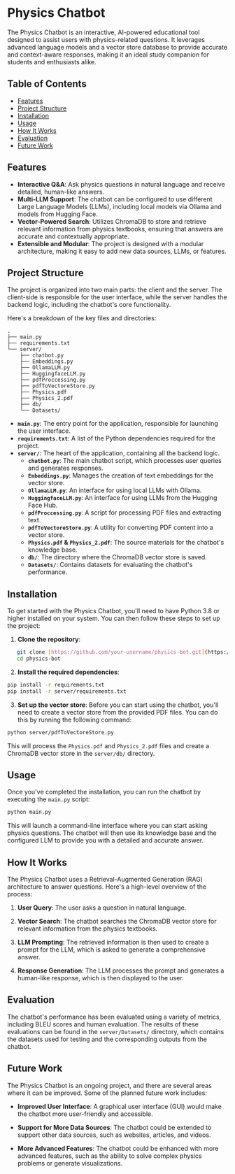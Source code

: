 # Physics Chatbot

The Physics Chatbot is an interactive, AI-powered educational tool designed to assist users with physics-related questions. It leverages advanced language models and a vector store database to provide accurate and context-aware responses, making it an ideal study companion for students and enthusiasts alike.

## Table of Contents

- [Features](#features)
- [Project Structure](#project-structure)
- [Installation](#installation)
- [Usage](#usage)
- [How It Works](#how-it-works)
- [Evaluation](#evaluation)
- [Future Work](#future-work)

## Features

- **Interactive Q&A**: Ask physics questions in natural language and receive detailed, human-like answers.
- **Multi-LLM Support**: The chatbot can be configured to use different Large Language Models (LLMs), including local models via Ollama and models from Hugging Face.
- **Vector-Powered Search**: Utilizes ChromaDB to store and retrieve relevant information from physics textbooks, ensuring that answers are accurate and contextually appropriate.
- **Extensible and Modular**: The project is designed with a modular architecture, making it easy to add new data sources, LLMs, or features.

## Project Structure

The project is organized into two main parts: the client and the server. The client-side is responsible for the user interface, while the server handles the backend logic, including the chatbot's core functionality.

Here's a breakdown of the key files and directories:

```
.
├── main.py
├── requirements.txt
└── server/
    ├── chatbot.py
    ├── Embeddings.py
    ├── OllamaLLM.py
    ├── HuggingfaceLLM.py
    ├── pdfProccessing.py
    ├── pdfToVectoreStore.py
    ├── Physics.pdf
    ├── Physics_2.pdf
    ├── db/
    └── Datasets/
```

- **`main.py`**: The entry point for the application, responsible for launching the user interface.
- **`requirements.txt`**: A list of the Python dependencies required for the project.
- **`server/`**: The heart of the application, containing all the backend logic.
  - **`chatbot.py`**: The main chatbot script, which processes user queries and generates responses.
  - **`Embeddings.py`**: Manages the creation of text embeddings for the vector store.
  - **`OllamaLLM.py`**: An interface for using local LLMs with Ollama.
  - **`HuggingfaceLLM.py`**: An interface for using LLMs from the Hugging Face Hub.
  - **`pdfProccessing.py`**: A script for processing PDF files and extracting text.
  - **`pdfToVectoreStore.py`**: A utility for converting PDF content into a vector store.
  - **`Physics.pdf` & `Physics_2.pdf`**: The source materials for the chatbot's knowledge base.
  - **`db/`**: The directory where the ChromaDB vector store is saved.
  - **`Datasets/`**: Contains datasets for evaluating the chatbot's performance.

## Installation

To get started with the Physics Chatbot, you'll need to have Python 3.8 or higher installed on your system. You can then follow these steps to set up the project:

1. **Clone the repository**:

```bash
   git clone [https://github.com/your-username/physics-bot.git](https://github.com/your-username/physics-bot.git)
   cd physics-bot
```

2. **Install the required dependencies**:

```bash
pip install -r requirements.txt
pip install -r server/requirements.txt
```

3. **Set up the vector store**:
  Before you can start using the chatbot, you'll need to create a vector store from the provided PDF files. You can do this by running the following command:
```bash
python server/pdfToVectoreStore.py
```

This will process the `Physics.pdf` and `Physics_2.pdf` files and create a ChromaDB vector store in the `server/db/` directory.

## Usage
Once you've completed the installation, you can run the chatbot by executing the `main.py` script:
```bash
python main.py
```
This will launch a command-line interface where you can start asking physics questions. The chatbot will then use its knowledge base and the configured LLM to provide you with a detailed and accurate answer.

## How It Works
The Physics Chatbot uses a Retrieval-Augmented Generation (RAG) architecture to answer questions. Here's a high-level overview of the process:

1. **User Query**: The user asks a question in natural language.

2. **Vector Search**: The chatbot searches the ChromaDB vector store for relevant information from the physics textbooks.

3. **LLM Prompting**: The retrieved information is then used to create a prompt for the LLM, which is asked to generate a comprehensive answer.

4. **Response Generation**: The LLM processes the prompt and generates a human-like response, which is then displayed to the user.

## Evaluation
The chatbot's performance has been evaluated using a variety of metrics, including BLEU scores and human evaluation. The results of these evaluations can be found in the `server/Datasets/` directory, which contains the datasets used for testing and the corresponding outputs from the chatbot.

## Future Work
The Physics Chatbot is an ongoing project, and there are several areas where it can be improved. Some of the planned future work includes:

* **Improved User Interface**: A graphical user interface (GUI) would make the chatbot more user-friendly and accessible.

* **Support for More Data Sources**: The chatbot could be extended to support other data sources, such as websites, articles, and videos.

* **More Advanced Features**: The chatbot could be enhanced with more advanced features, such as the ability to solve complex physics problems or generate visualizations.
